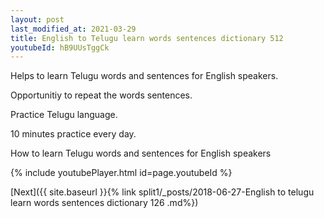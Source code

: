 ```yaml
---
layout: post
last_modified_at: 2021-03-29
title: English to Telugu learn words sentences dictionary 512 
youtubeId: hB9UUsTggCk
---
```

 
 
Helps to learn Telugu words and sentences for English speakers.

Opportunitiy to repeat the words sentences. 

Practice Telugu language. 
 
10 minutes practice every day. 
 
How to learn Telugu words and sentences for English speakers 
 
{% include youtubePlayer.html id=page.youtubeId %}
 
 
[Next]({{ site.baseurl }}{% link  split1/_posts/2018-06-27-English to telugu learn words sentences dictionary 126 .md%})
 
